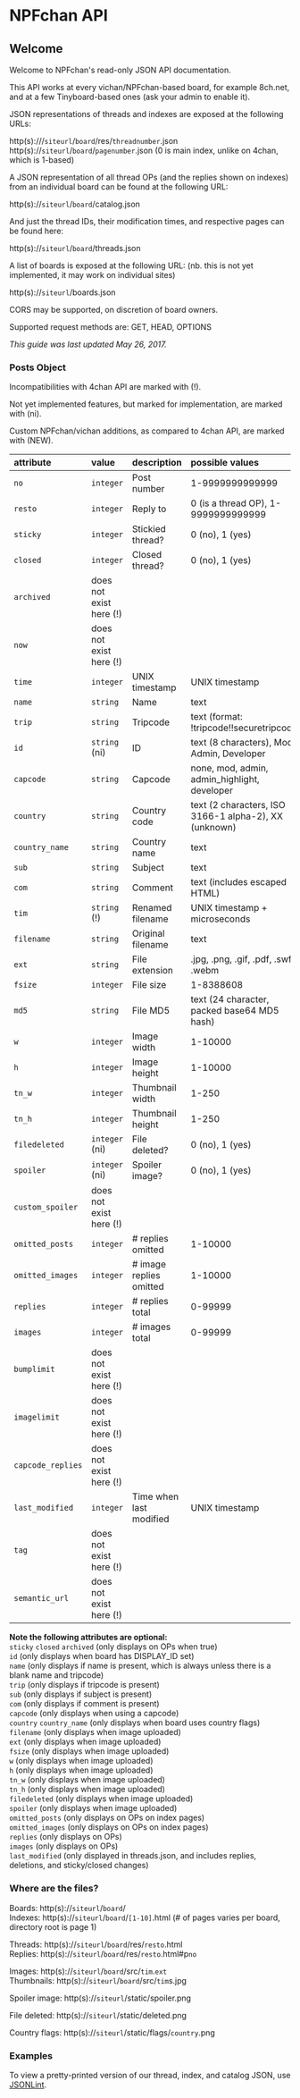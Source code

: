 NPFchan API
==========

## Welcome ##

Welcome to NPFchan's read-only JSON API documentation.

This API works at every vichan/NPFchan-based board, for example 8ch.net, and at a few Tinyboard-based ones (ask your admin to enable it).

JSON representations of threads and indexes are exposed at the following URLs:

http(s):///`siteurl`/`board`/res/`threadnumber`.json  
http(s)://`siteurl`/`board`/`pagenumber`.json (0 is main index, unlike on 4chan, which is 1-based)

A JSON representation of all thread OPs (and the replies shown on indexes) from an individual board can be found at the following URL:

http(s)://`siteurl`/`board`/catalog.json

And just the thread IDs, their modification times, and respective pages can be found here:

http(s)://`siteurl`/`board`/threads.json

A list of boards is exposed at the following URL: (nb. this is not yet implemented, it may work on individual sites)

http(s)://`siteurl`/boards.json

CORS may be supported, on discretion of board owners.

Supported request methods are: GET, HEAD, OPTIONS

*This guide was last updated May 26, 2017.*

### Posts Object ####

Incompatibilities with 4chan API are marked with (!).

Not yet implemented features, but marked for implementation, are marked with (ni).

Custom NPFchan/vichan additions, as compared to 4chan API, are marked with (NEW).

| **attribute**   | **value**      | **description**      | **possible values**                        | **example value**     |
|:----------------|:---------------|:---------------------|:-------------------------------------------|:----------------------|
| `no`            | `integer`      | Post number          | 1-9999999999999                            | `9001`                |
| `resto`         | `integer`      | Reply to             | 0 (is a thread OP), 1-9999999999999        | `0`                   |
| `sticky`        | `integer`      | Stickied thread?     | 0 (no), 1 (yes)                            | `1`                   |
| `closed`        | `integer`      | Closed thread?       | 0 (no), 1 (yes)                            | `1`                   |
| `archived`      | does not exist here (!) |
| `now`           | does not exist here (!) |
| `time`          | `integer`      | UNIX timestamp       | UNIX timestamp                             | `1344570123`          |
| `name`          | `string`       | Name                 | text                                       | `moot`                |
| `trip`          | `string`       | Tripcode             | text (format: !tripcode!!securetripcode)   | `!Ep8pui8Vw2`         |
| `id`            | `string` (ni)  | ID                   | text (8 characters), Mod, Admin, Developer | `Admin`               |
| `capcode`       | `string`       | Capcode              | none, mod, admin, admin_highlight, developer | `admin`             |
| `country`       | `string`       | Country code         | text (2 characters, ISO 3166-1 alpha-2), XX (unknown) | `XX`       |
| `country_name`  | `string`       | Country name         | text                                       | `Unknown`             |
| `sub`           | `string`       | Subject              | text                                       | `This is a subject`   |
| `com`           | `string`       | Comment              | text (includes escaped HTML)               | `This is a comment`   |
| `tim`           | `string` (!)   | Renamed filename     | UNIX timestamp + microseconds              | `1344402680740`       |
| `filename`      | `string`       | Original filename    | text                                       | `OPisa`               |
| `ext`           | `string`       | File extension       | .jpg, .png, .gif, .pdf, .swf, .webm        | `.jpg`                |
| `fsize`         | `integer`      | File size            | 1-8388608                                  | `2500`                |
| `md5`           | `string`       | File MD5             | text (24 character, packed base64 MD5 hash)| `NOetrLVnES3jUn1x5ZPVAg==` |
| `w`             | `integer`      | Image width          | 1-10000                                    | `500`                 |
| `h`             | `integer`      | Image height         | 1-10000                                    | `500`                 |
| `tn_w`          | `integer`      | Thumbnail width      | 1-250                                      | `250`                 |
| `tn_h`          | `integer`      | Thumbnail height     | 1-250                                      | `250`                 |
| `filedeleted`   | `integer` (ni) | File deleted?        | 0 (no), 1 (yes)                            | `0`                   |
| `spoiler`       | `integer` (ni) | Spoiler image?       | 0 (no), 1 (yes)                            | `0`                   |
| `custom_spoiler`| does not exist here (!) |
| `omitted_posts` | `integer`      | # replies omitted    | 1-10000                                    | `33`                  |
| `omitted_images`| `integer`      | # image replies omitted | 1-10000                                 | `21`                  |
| `replies`       | `integer`      | # replies total      | 0-99999                                    | `231`                 |
| `images`        | `integer`      | # images total       | 0-99999                                    | `132`                 |
| `bumplimit`     | does not exist here (!) |
| `imagelimit`    | does not exist here (!) |
| `capcode_replies` | does not exist here (!) |
| `last_modified` | `integer`      | Time when last modified | UNIX timestamp                          | `1344571233`          |
| `tag`           | does not exist here (!) |
| `semantic_url`  | does not exist here (!) |

**Note the following attributes are optional:**  
`sticky` `closed` `archived` (only displays on OPs when true)  
`id` (only displays when board has DISPLAY_ID set)  
`name` (only displays if name is present, which is always unless there is a blank name and tripcode)  
`trip` (only displays if tripcode is present)  
`sub` (only displays if subject is present)  
`com` (only displays if comment is present)  
`capcode` (only displays when using a capcode)  
`country` `country_name` (only displays when board uses country flags)  
`filename` (only displays when image uploaded)  
`ext` (only displays when image uploaded)  
`fsize` (only displays when image uploaded)  
`w` (only displays when image uploaded)  
`h` (only displays when image uploaded)  
`tn_w` (only displays when image uploaded)  
`tn_h` (only displays when image uploaded)  
`filedeleted` (only displays when image uploaded)  
`spoiler` (only displays when image uploaded)  
`omitted_posts` (only displays on OPs on index pages)  
`omitted_images` (only displays on OPs on index pages)  
`replies` (only displays on OPs)  
`images` (only displays on OPs)  
`last_modified` (only displayed in threads.json, and includes replies, deletions, and sticky/closed changes)  

### Where are the files? ###

Boards: http(s)://`siteurl`/`board`/  
Indexes: http(s)://`siteurl`/`board`/`[1-10]`.html (# of pages varies per board, directory root is page 1)  

Threads: http(s)://`siteurl`/`board`/res/`resto`.html  
Replies: http(s)://`siteurl`/`board`/res/`resto`.html#p`no`  

Images: http(s)://`siteurl`/`board`/src/`tim`.`ext`  
Thumbnails: http(s)://`siteurl`/`board`/src/`tim`s.jpg  

Spoiler image: http(s)://`siteurl`/static/spoiler.png  

File deleted: http(s)://`siteurl`/static/deleted.png 

Country flags: http(s)://`siteurl`/static/flags/`country`.png

### Examples ###

To view a pretty-printed version of our thread, index, and catalog JSON, use [JSONLint](http://jsonlint.com).
